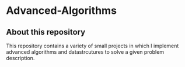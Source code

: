 # Advanced-Algorithms
## About this repository
This repository contains a variety of small projects in which I implement advanced algorithms and datastrcutures to solve a given problem description.
